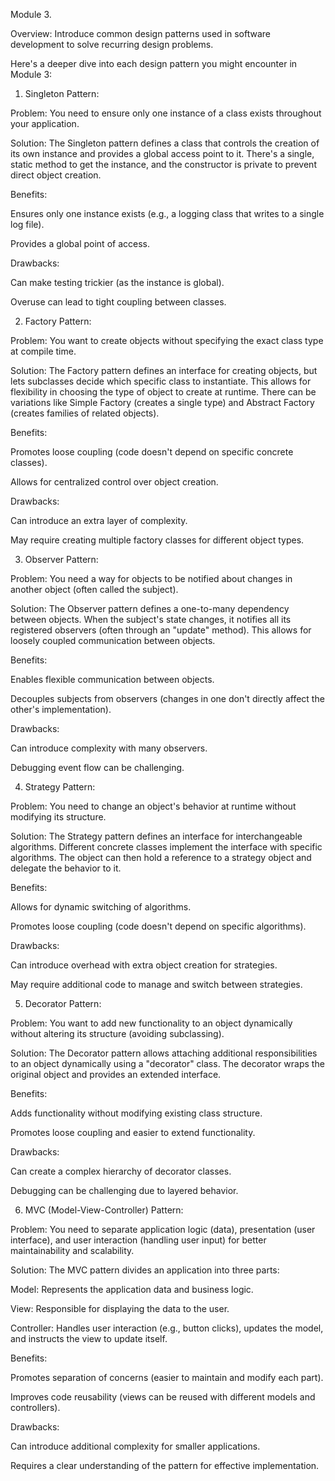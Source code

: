 Module 3.

Overview: Introduce common design patterns used in software development to solve recurring design problems.

Here's a deeper dive into each design pattern you might encounter in Module 3:

1. Singleton Pattern:

Problem: You need to ensure only one instance of a class exists throughout your application.

Solution: The Singleton pattern defines a class that controls the creation of its own instance and provides a global access point to it. There's a single, static method to get the instance, and the constructor is private to prevent direct object creation.

Benefits:

Ensures only one instance exists (e.g., a logging class that writes to a single log file).

Provides a global point of access.

Drawbacks:

Can make testing trickier (as the instance is global).

Overuse can lead to tight coupling between classes.

2. Factory Pattern:

Problem: You want to create objects without specifying the exact class type at compile time.

Solution: The Factory pattern defines an interface for creating objects, but lets subclasses decide which specific class to instantiate. This allows for flexibility in choosing the type of object to create at runtime. There can be variations like Simple Factory (creates a single type) and Abstract Factory (creates families of related objects).

Benefits:

Promotes loose coupling (code doesn't depend on specific concrete classes).

Allows for centralized control over object creation.

Drawbacks:

Can introduce an extra layer of complexity.

May require creating multiple factory classes for different object types.

3. Observer Pattern:

Problem: You need a way for objects to be notified about changes in another object (often called the subject).

Solution: The Observer pattern defines a one-to-many dependency between objects. When the subject's state changes, it notifies all its registered observers (often through an "update" method). This allows for loosely coupled communication between objects.

Benefits:

Enables flexible communication between objects.

Decouples subjects from observers (changes in one don't directly affect the other's implementation).

Drawbacks:

Can introduce complexity with many observers.

Debugging event flow can be challenging.

4. Strategy Pattern:

Problem: You need to change an object's behavior at runtime without modifying its structure.

Solution: The Strategy pattern defines an interface for interchangeable algorithms. Different concrete classes implement the interface with specific algorithms. The object can then hold a reference to a strategy object and delegate the behavior to it.

Benefits:

Allows for dynamic switching of algorithms.

Promotes loose coupling (code doesn't depend on specific algorithms).

Drawbacks:

Can introduce overhead with extra object creation for strategies.

May require additional code to manage and switch between strategies.

5. Decorator Pattern:

Problem: You want to add new functionality to an object dynamically without altering its structure (avoiding subclassing).

Solution: The Decorator pattern allows attaching additional responsibilities to an object dynamically using a "decorator" class. The decorator wraps the original object and provides an extended interface.

Benefits:

Adds functionality without modifying existing class structure.

Promotes loose coupling and easier to extend functionality.

Drawbacks:

Can create a complex hierarchy of decorator classes.

Debugging can be challenging due to layered behavior.

6. MVC (Model-View-Controller) Pattern:

Problem: You need to separate application logic (data), presentation (user interface), and user interaction (handling user input) for better maintainability and scalability.

Solution: The MVC pattern divides an application into three parts:

Model: Represents the application data and business logic.

View: Responsible for displaying the data to the user.

Controller: Handles user interaction (e.g., button clicks), updates the model, and instructs the view to update itself.

Benefits:

Promotes separation of concerns (easier to maintain and modify each part).

Improves code reusability (views can be reused with different models and controllers).

Drawbacks:

Can introduce additional complexity for smaller applications.

Requires a clear understanding of the pattern for effective implementation.